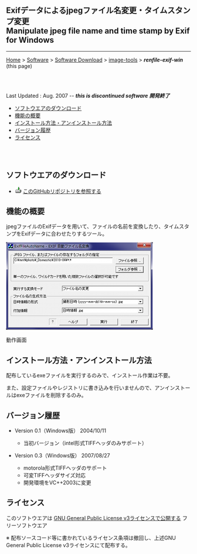## Exifデータによるjpegファイル名変更・タイムスタンプ変更<br />Manipulate jpeg file name and time stamp by Exif   for Windows<!-- omit in toc -->

---
[Home](https://oasis3855.github.io/webpage/) > [Software](https://oasis3855.github.io/webpage/software/index.html) > [Software Download](https://oasis3855.github.io/webpage/software/software-download.html) > [image-tools](../README.md) > ***renfile-exif-win*** (this page)

<br />
<br />

Last Updated : Aug. 2007 -- ***this is discontinued software 開発終了***


- [ソフトウエアのダウンロード](#ソフトウエアのダウンロード)
- [機能の概要](#機能の概要)
- [インストール方法・アンインストール方法](#インストール方法アンインストール方法)
- [バージョン履歴](#バージョン履歴)
- [ライセンス](#ライセンス)

<br />
<br />

## ソフトウエアのダウンロード

- ![download icon](../readme_pics/soft-ico-download-darkmode.gif)   [このGitHubリポジトリを参照する](../renfile-exif-win/) 

## 機能の概要

jpegファイルのExifデータを用いて、ファイルの名前を変換したり、タイムスタンプをExifデータに合わせたりするツール。 

![動作画面](readme_pics/renfile_exif_date_04.png)

動作画面

## インストール方法・アンインストール方法

配布しているexeファイルを実行するのみで、インストール作業は不要。

また、設定ファイルやレジストリに書き込みを行いませんので、アンインストールはexeファイルを削除するのみ。

## バージョン履歴

- Version 0.1（Windows版） 2004/10/11

    - 当初バージョン（intel形式TIFFヘッダのみサポート） 

- Version 0.3（Windows版） 2007/08/27

    - motorola形式TIFFヘッダのサポート 
    - 可変TIFFヘッダサイズ対応 
    - 開発環境をVC++2003に変更 

## ライセンス

このソフトウエアは [GNU General Public License v3ライセンスで公開する](https://gpl.mhatta.org/gpl.ja.html) フリーソフトウエア

※ 配布ソースコード等に書かれているライセンス条項は撤回し、上述GNU General Public License v3ライセンスにて配布する。